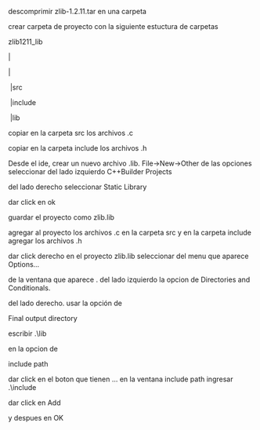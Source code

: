 descomprimir zlib-1.2.11.tar en una carpeta

crear carpeta de proyecto con la siguiente estuctura de carpetas



zlib1211_lib

|

|

​	|src

​	|include

​	|lib





copiar en la carpeta src los archivos .c 

copiar en la carpeta include los archivos .h



Desde el ide, crear un nuevo archivo .lib.
File->New->Other
de las opciones seleccionar del lado izquierdo C++Builder Projects

del lado derecho seleccionar Static Library

dar click en ok



guardar el proyecto como zlib.lib

agregar al proyecto los archivos .c en la carpeta src  y en la carpeta include agregar los archivos .h



dar click derecho en el proyecto zlib.lib seleccionar del menu que aparece  Options...

de la ventana que aparece . del lado izquierdo la opcion de Directories and Conditionals.

del lado derecho. usar la opción de  

Final output directory 

escribir   .\lib

en la opcion de 

include path

dar click en el boton  que tienen  ...
en la ventana include path   ingresar   .\include

dar click en Add

y despues en OK